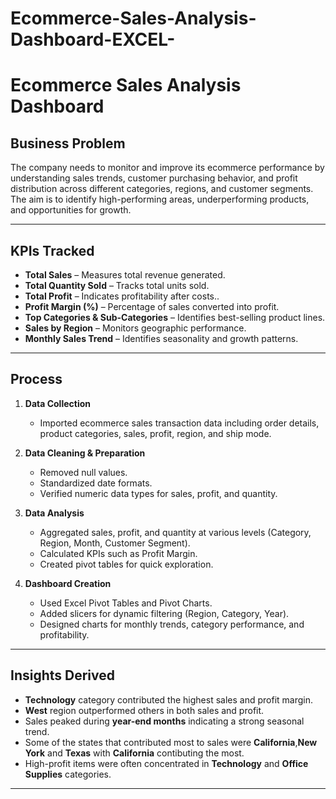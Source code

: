 # Ecommerce-Sales-Analysis-Dashboard-EXCEL-
# Ecommerce Sales Analysis Dashboard

## **Business Problem**
The company needs to monitor and improve its ecommerce performance by understanding sales trends, customer purchasing behavior, and profit distribution across different categories, regions, and customer segments.  
The aim is to identify high-performing areas, underperforming products, and opportunities for growth.

---

## **KPIs Tracked**
- **Total Sales** – Measures total revenue generated.
- **Total Quantity Sold** – Tracks total units sold.
- **Total Profit** – Indicates profitability after costs..
- **Profit Margin (%)** – Percentage of sales converted into profit.
- **Top Categories & Sub-Categories** – Identifies best-selling product lines.
- **Sales by Region** – Monitors geographic performance.
- **Monthly Sales Trend** – Identifies seasonality and growth patterns.

---

## **Process**
1. **Data Collection**
   - Imported ecommerce sales transaction data including order details, product categories, sales, profit, region, and ship mode.
   
2. **Data Cleaning & Preparation**
   - Removed null values.
   - Standardized date formats.
   - Verified numeric data types for sales, profit, and quantity.

3. **Data Analysis**
   - Aggregated sales, profit, and quantity at various levels (Category, Region, Month, Customer Segment).
   - Calculated KPIs such as Profit Margin.
   - Created pivot tables for quick exploration.

4. **Dashboard Creation**
   - Used Excel Pivot Tables and Pivot Charts.
   - Added slicers for dynamic filtering (Region, Category, Year).
   - Designed charts for monthly trends, category performance, and profitability.

---

## **Insights Derived**
- **Technology** category contributed the highest sales and profit margin.
- **West** region outperformed others in both sales and profit.
- Sales peaked during **year-end months** indicating a strong seasonal trend.
- Some of the states that contributed most to sales were **California**,**New York** and **Texas** with **California** contibuting the most.
- High-profit items were often concentrated in **Technology** and **Office Supplies** categories.

---

